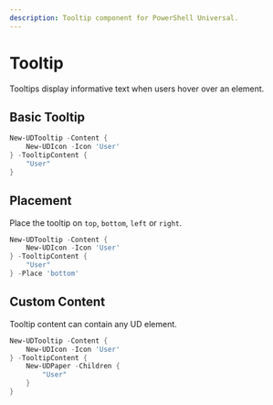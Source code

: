 ```yaml
---
description: Tooltip component for PowerShell Universal.
---
```


# Tooltip

Tooltips display informative text when users hover over an element.

## Basic Tooltip

```powershell
New-UDTooltip -Content {
    New-UDIcon -Icon 'User'
} -TooltipContent {
    "User"
}
```

## Placement

Place the tooltip on `top`, `bottom`, `left` or `right`.

```powershell
New-UDTooltip -Content {
    New-UDIcon -Icon 'User'
} -TooltipContent {
    "User"
} -Place 'bottom'
```

## Custom Content

Tooltip content can contain any UD element.&#x20;

```powershell
New-UDTooltip -Content {
    New-UDIcon -Icon 'User'
} -TooltipContent {
    New-UDPaper -Children {
        "User"
    }
}
```
